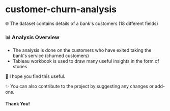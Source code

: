 # customer-churn-analysis

🌐 The dataset contains details of a bank's customers (18 different fields)

### 📊 Analysis Overview 
- The analysis is done on the customers who have exited taking the bank's service (churned customers)
- Tableau workbook is used to draw many useful insights in the form of stories

🤝 I hope you find this useful.

✨ You can also contribute to the project by suggesting any changes or add-ons.

#### Thank You!

